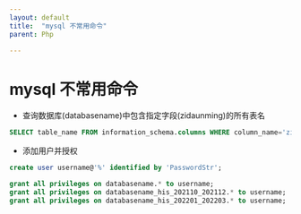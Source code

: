 ```yaml
---
layout: default
title:  "mysql 不常用命令"
parent: Php

---
```


# mysql 不常用命令
- 查询数据库(databasename)中包含指定字段(zidaunming)的所有表名

```sql
SELECT table_name FROM information_schema.columns WHERE column_name='zidaunming' AND TABLE_SCHEMA = 'databasename';
```
- 添加用户并授权

```sql
create user username@'%' identified by 'PasswordStr';

grant all privileges on databasename.* to username;
grant all privileges on databasename_his_202110_202112.* to username;
grant all privileges on databasename_his_202201_202203.* to username;
```




<div id="gitalk-container"></div>
<link rel="stylesheet" href="https://unpkg.com/gitalk/dist/gitalk.css">
<script src="https://unpkg.com/gitalk/dist/gitalk.min.js"></script>
<script type="text/javascript">
const gitalk = new Gitalk({
  clientID: 'c8000586a21c80291476',
  clientSecret: '043d2b75bd32c8d03f65d088bbd475c563a287f4',
  repo: 'imoowi.github.io',
  owner: 'imoowi',
  admin: ['imoowi'],
  distractionFreeMode: false  
});
gitalk.render('gitalk-container')
</script>